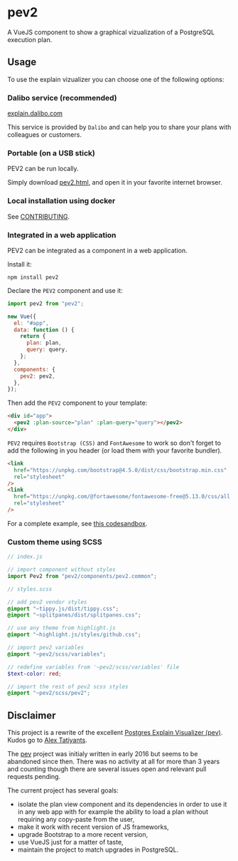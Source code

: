 # pev2

A VueJS component to show a graphical vizualization of a PostgreSQL execution plan.

## Usage

To use the explain vizualizer you can choose one of the following options:

### Dalibo service (recommended)

[explain.dalibo.com](https://explain.dalibo.com)

This service is provided by `Dalibo` and can help you to share your plans with
colleagues or customers.

### Portable (on a USB stick)

PEV2 can be run locally.

Simply download
[pev2.html](https://github.com/dalibo/pev2/releases/latest/download/pev2.html),
and open it in your favorite internet browser.

### Local installation using docker

See [CONTRIBUTING](https://github.com/dalibo/pev2/blob/master/CONTRIBUTING.md).

### Integrated in a web application

PEV2 can be integrated as a component in a web application.

Install it:

```
npm install pev2
```

Declare the `PEV2` component and use it:

```javascript
import pev2 from "pev2";

new Vue({
  el: "#app",
  data: function () {
    return {
      plan: plan,
      query: query,
    };
  },
  components: {
    pev2: pev2,
  },
});
```

Then add the `PEV2` component to your template:

```html
<div id="app">
  <pev2 :plan-source="plan" :plan-query="query"></pev2>
</div>
```

`PEV2` requires `Bootstrap (CSS)` and `FontAwesome` to work so don't forget to
add the following in you header (or load them with your favorite bundler).

```html
<link
  href="https://unpkg.com/bootstrap@4.5.0/dist/css/bootstrap.min.css"
  rel="stylesheet"
/>
<link
  href="https://unpkg.com/@fortawesome/fontawesome-free@5.13.0/css/all.css"
  rel="stylesheet"
/>
```

For a complete example, see [this codesandbox][codesandbox].

[pev]: https://github.com/AlexTatiyants/pev
[atatiyan]: https://github.com/AlexTatiyants
[codesandbox]: https://codesandbox.io/s/pev2-ry2dd
[demo]: https://dalibo.github.io/pev2
[explain.dali.bo]: https://explain.dalibo.com

### Custom theme using SCSS

```js
// index.js

// import component without styles
import Pev2 from "pev2/components/pev2.common";
```

```scss
// styles.scss

// add pev2 vendor styles
@import "~tippy.js/dist/tippy.css";
@import "~splitpanes/dist/splitpanes.css";

// use any theme from highlight.js
@import "~highlight.js/styles/github.css";

// import pev2 variables
@import "~pev2/scss/variables";

// redefine variables from '~pev2/scss/variables' file
$text-color: red;

// import the rest of pev2 scss styles
@import "~pev2/scss/pev2";
```

## Disclaimer

This project is a rewrite of the excellent [Postgres Explain Visualizer
(pev)][pev]. Kudos go to [Alex Tatiyants][atatiyan].

The [pev][pev] project was initialy written in early 2016 but seems to be
abandoned since then. There was no activity at all for more than 3 years and
counting though there are several issues open and relevant pull requests
pending.

The current project has several goals:

- isolate the plan view component and its dependencies in order to use it in
  any web app with for example the ability to load a plan without requiring
  any copy-paste from the user,
- make it work with recent version of JS frameworks,
- upgrade Bootstrap to a more recent version,
- use VueJS just for a matter of taste,
- maintain the project to match upgrades in PostgreSQL.
